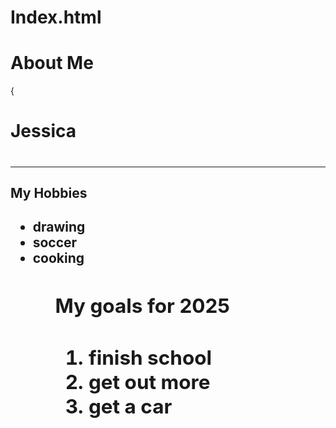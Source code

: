 # Index.html
# About Me
{    <h1> Jessica <h1>
    <hr>
    <h2> My Hobbies <h2>
   <ul> 
    <li> drawing <li> soccer <li> cooking
    <ul> 
    <h2> My goals for 2025 <h2>
   <ol>
    <li>  finish school
    <li>  get out more
    <li>  get a car
    
    
